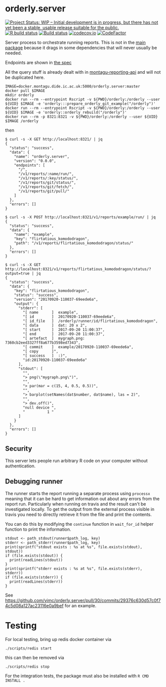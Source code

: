 # orderly.server

<!-- badges: start -->
[![Project Status: WIP – Initial development is in progress, but there has not yet been a stable, usable release suitable for the public.](https://www.repostatus.org/badges/latest/wip.svg)](https://www.repostatus.org/#wip)
[![R build status](https://github.com/vimc/orderly.server/workflows/R-CMD-check/badge.svg)](https://github.com/vimc/orderly.server/actions)
[![Build status](https://badge.buildkite.com/c35bbf7799cef2d70f8282aa6215ce1d67bc24f4a1981c308e.svg?branch=master)](https://buildkite.com/mrc-ide/orderly-dot-server)
[![codecov.io](https://codecov.io/github/vimc/orderly.server/coverage.svg?branch=master)](https://codecov.io/github/vimc/orderly.server?branch=master)
[![CodeFactor](https://www.codefactor.io/repository/github/vimc/orderly.server/badge)](https://www.codefactor.io/repository/github/vimc/orderly.server)
<!-- badges: end -->

Server process to orchestrate running reports.  This is not in the [main package](https://github.com/vimc/orderly) because it drags in some dependencies that will never usually be needed.

Endpoints are shown in [the spec](inst/schema/spec.md)

All the query stuff is already dealt with in [montagu-reporting-api](https://github.com/vimc/montagu-reporting-api) and will not be duplicated here.

```
IMAGE=docker.montagu.dide.ic.ac.uk:5000/orderly.server:master
docker pull $IMAGE
mkdir orderly
docker run --rm --entrypoint Rscript -v ${PWD}/orderly:/orderly --user ${UID} $IMAGE -e 'orderly:::prepare_orderly_git_example("/orderly")'
docker run --rm --entrypoint Rscript -v ${PWD}/orderly:/orderly --user ${UID} $IMAGE -e 'orderly::orderly_rebuild("/orderly")'
docker run --rm -p 8321:8321 -v ${PWD}/orderly:/orderly --user ${UID} $IMAGE /orderly
```

then

```
$ curl -s -X GET http://localhost:8321/ | jq
{
  "status": "success",
  "data": {
    "name": "orderly.server",
    "version": "0.0.0",
    "endpoints": [
      "/",
      "/v1/reports/:name/run/",
      "/v1/reports/:key/status/",
      "/v1/reports/git/status/",
      "/v1/reports/git/fetch/",
      "/v1/reports/git/pull/"
    ]
  },
  "errors": []
}
```

```
$ curl -s -X POST http://localhost:8321/v1/reports/example/run/ | jq
{
  "status": "success",
  "data": {
    "name": "example",
    "key": "flirtatious_komododragon",
    "path": "/v1/reports/flirtatious_komododragon/status/"
  },
  "errors": []
}
```

```
$ curl -s -X GET http://localhost:8321/v1/reports/flirtatious_komododragon/status/?output=true | jq
{
  "status": "success",
  "data": {
    "key": "flirtatious_komododragon",
    "status": "success",
    "version": "20170920-110037-69eede6a",
    "output": {
      "stderr": [
        "[ name      ]  example",
        "[ id        ]  20170920-110037-69eede6a",
        "[ id_file   ]  /orderly/runner/id/flirtatious_komododragon",
        "[ data      ]  dat: 20 x 2",
        "[ start     ]  2017-09-20 11:00:37",
        "[ end       ]  2017-09-20 11:00:37",
        "[ artefact  ]  mygraph.png: 7360cb2eed3327ff8a677b3598ed7343",
        "[ commit    ]  example/20170920-110037-69eede6a",
        "[ copy      ]",
        "[ success   ]  :)",
        "id:20170920-110037-69eede6a"
      ],
      "stdout": [
        "",
        "> png(\"mygraph.png\")",
        "",
        "> par(mar = c(15, 4, 0.5, 0.5))",
        "",
        "> barplot(setNames(dat$number, dat$name), las = 2)",
        "",
        "> dev.off()",
        "null device ",
        "          1 "
      ]
    }
  },
  "errors": []
}
```

## Security

This server lets people run arbitrary R code on your computer without authentication.

## Debugging runner

The runner starts the report running a separate process using `processx` meaning that it can be hard to get information out about any errors from the report run. Particularly when running on travis and the result can't be investigated locally. To get the output from the external process visible in travis you need to directly retrieve it from the file and print the contents.

You can do this by modifying the `continue` function in `wait_for_id` helper function to print the information.

```
stdout <- path_stdout(runner$path_log, key)
stderr <- path_stderr(runner$path_log, key)
print(sprintf("stdout exists : %s at %s", file.exists(stdout), stdout))
if (file.exists(stdout)) {
  print(readLines(stdout))
}
print(sprintf("stderr exists : %s at %s", file.exists(stderr), stderr))
if (file.exists(stderr)) {
  print(readLines(stderr))
}
```

See https://github.com/vimc/orderly.server/pull/30/commits/29376c630d57c0f74c5d08a127ac23116e0a9bef for an example.

# Testing

For local testing, bring up redis docker container via
```
./scripts/redis start
```
this can then be removed via
```
./scripts/redis stop
```

For the integration tests, the package must also be installed with `R CMD INSTALL .`